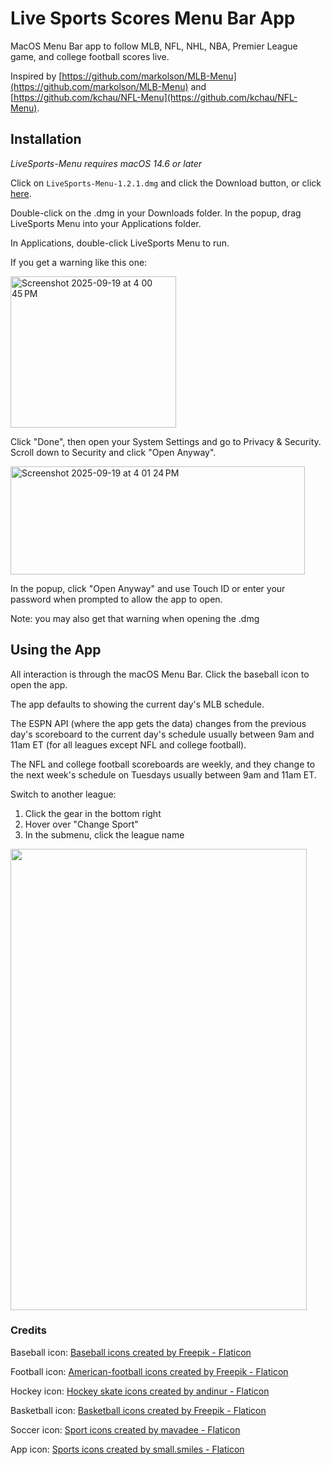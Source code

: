 <!-- Author: Zachary Kornbluth -->
<!-- GitHub: github.com/zkornbluth -->
# Live Sports Scores Menu Bar App
MacOS Menu Bar app to follow MLB, NFL, NHL, NBA, Premier League game, and college football scores live. 

Inspired by [https://github.com/markolson/MLB-Menu](https://github.com/markolson/MLB-Menu) and [https://github.com/kchau/NFL-Menu](https://github.com/kchau/NFL-Menu).

## Installation
*LiveSports-Menu requires macOS 14.6 or later*

Click on `LiveSports-Menu-1.2.1.dmg` and click the Download button, or click [here](https://github.com/zkornbluth/LiveSports-Menu/releases/download/v1.2.1/LiveSports-Menu.1.2.1.dmg).

Double-click on the .dmg in your Downloads folder. In the popup, drag LiveSports Menu into your Applications folder.

In Applications, double-click LiveSports Menu to run.

If you get a warning like this one:

<img width="265" height="242" alt="Screenshot 2025-09-19 at 4 00 45 PM" src="https://github.com/user-attachments/assets/68e4cfc1-7c78-4004-885c-56206cd015a6" />

Click "Done", then open your System Settings and go to Privacy & Security. Scroll down to Security and click "Open Anyway". 

<img width="471" height="173" alt="Screenshot 2025-09-19 at 4 01 24 PM" src="https://github.com/user-attachments/assets/4efccec7-fd95-4d2f-ac8c-8011e3fe40b0" />

In the popup, click "Open Anyway" and use Touch ID or enter your password when prompted to allow the app to open.

Note: you may also get that warning when opening the .dmg

## Using the App
All interaction is through the macOS Menu Bar. Click the baseball icon to open the app.

The app defaults to showing the current day's MLB schedule. 

The ESPN API (where the app gets the data) changes from the previous day's scoreboard to the current day's schedule usually between 9am and 11am ET (for all leagues except NFL and college football). 

The NFL and college football scoreboards are weekly, and they change to the next week's schedule on Tuesdays usually between 9am and 11am ET.

Switch to another league:
1. Click the gear in the bottom right
2. Hover over "Change Sport"
3. In the submenu, click the league name

<!--<img src="https://github.com/user-attachments/assets/2df24732-32f2-4845-9293-4aae1001dc19" width="434" height="686" />-->
<img src="https://github.com/user-attachments/assets/36d28c35-f68c-4eb2-a761-008f732ad533" width="474" height="738" />

### Credits
Baseball icon:
<a href="https://www.flaticon.com/free-icons/baseball" title="baseball icons">Baseball icons created by Freepik - Flaticon</a>

Football icon:
<a href="https://www.flaticon.com/free-icons/american-football" title="american-football icons">American-football icons created by Freepik - Flaticon</a>

Hockey icon:
<a href="https://www.flaticon.com/free-icons/hockey-skate" title="hockey skate icons">Hockey skate icons created by andinur - Flaticon</a>

Basketball icon:
<a href="https://www.flaticon.com/free-icons/basketball" title="basketball icons">Basketball icons created by Freepik - Flaticon</a>

Soccer icon:
<a href="https://www.flaticon.com/free-icons/sport" title="sport icons">Sport icons created by mavadee - Flaticon</a>

App icon:
<a href="https://www.flaticon.com/free-icons/sports" title="sports icons">Sports icons created by small.smiles - Flaticon</a>
